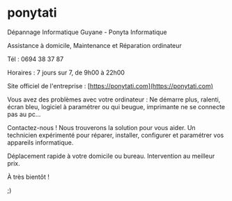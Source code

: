 # ponytati
Dépannage Informatique Guyane - Ponyta Informatique

Assistance à domicile, Maintenance et Réparation ordinateur

Tél : 0694 38 37 87

Horaires : 7 jours sur 7, de 9h00 à 22h00

Site officiel de l'entreprise : [https://ponytati.com](https://ponytati.com)

Vous avez des problèmes avec votre ordinateur :
Ne démarre plus, ralenti, écran bleu, logiciel à paramétrer ou qui beugue, imprimante ne se connecte pas au pc...

Contactez-nous ! Nous trouverons la solution pour vous aider.
Un technicien expérimenté pour réparer, installer, configurer et paramétrer vos appareils informatique.

Déplacement rapide à votre domicile ou bureau. Intervention au meilleur prix.

À très bientôt !

;)
